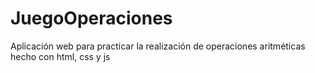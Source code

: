 # JuegoOperaciones
Aplicación web para practicar la realización de operaciones aritméticas hecho con html, css y js

